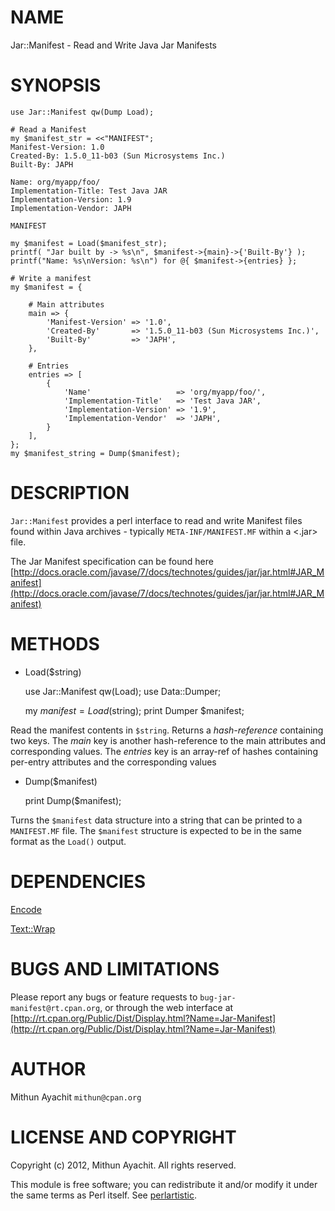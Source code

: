 # NAME

Jar::Manifest - Read and Write Java Jar Manifests

# SYNOPSIS

    use Jar::Manifest qw(Dump Load);

    # Read a Manifest
    my $manifest_str = <<"MANIFEST";
    Manifest-Version: 1.0
    Created-By: 1.5.0_11-b03 (Sun Microsystems Inc.)
    Built-By: JAPH

    Name: org/myapp/foo/
    Implementation-Title: Test Java JAR
    Implementation-Version: 1.9
    Implementation-Vendor: JAPH

    MANIFEST

    my $manifest = Load($manifest_str);
    printf( "Jar built by -> %s\n", $manifest->{main}->{'Built-By'} );
    printf("Name: %s\nVersion: %s\n") for @{ $manifest->{entries} };

    # Write a manifest
    my $manifest = {

        # Main attributes
        main => {
            'Manifest-Version' => '1.0',
            'Created-By'       => '1.5.0_11-b03 (Sun Microsystems Inc.)',
            'Built-By'         => 'JAPH',
        },

        # Entries
        entries => [
            {
                'Name'                   => 'org/myapp/foo/',
                'Implementation-Title'   => 'Test Java JAR',
                'Implementation-Version' => '1.9',
                'Implementation-Vendor'  => 'JAPH',
            }
        ],
    };
    my $manifest_string = Dump($manifest);

# DESCRIPTION

`Jar::Manifest` provides a perl interface to read and write Manifest files found within Java archives - typically `META-INF/MANIFEST.MF` within a <.jar> file.

The Jar Manifest specification can be found here [http://docs.oracle.com/javase/7/docs/technotes/guides/jar/jar.html#JAR_Manifest](http://docs.oracle.com/javase/7/docs/technotes/guides/jar/jar.html#JAR_Manifest)

# METHODS

- Load($string)

    use Jar::Manifest qw(Load);
    use Data::Dumper;

    my $manifest = Load($string);
    print Dumper $manifest;

Read the manifest contents in `$string`. Returns a _hash-reference_ containing two keys. The _main_ key is another hash-reference to the main attributes and corresponding values. The _entries_ key is an array-ref of hashes containing per-entry attributes and the corresponding values

- Dump($manifest)

    print Dump($manifest);

Turns the `$manifest` data structure into a string that can be printed to a `MANIFEST.MF` file. The `$manifest` structure is expected to be in the same format as the `Load()` output.

# DEPENDENCIES

[Encode](http://search.cpan.org/perldoc?Encode)

[Text::Wrap](http://search.cpan.org/perldoc?Text::Wrap)

# BUGS AND LIMITATIONS

Please report any bugs or feature requests to
`bug-jar-manifest@rt.cpan.org`, or through the web interface at
[http://rt.cpan.org/Public/Dist/Display.html?Name=Jar-Manifest](http://rt.cpan.org/Public/Dist/Display.html?Name=Jar-Manifest)

# AUTHOR

Mithun Ayachit `mithun@cpan.org`

# LICENSE AND COPYRIGHT

Copyright (c) 2012, Mithun Ayachit. All rights reserved.

This module is free software; you can redistribute it and/or modify it under
the same terms as Perl itself. See [perlartistic](http://search.cpan.org/perldoc?perlartistic).